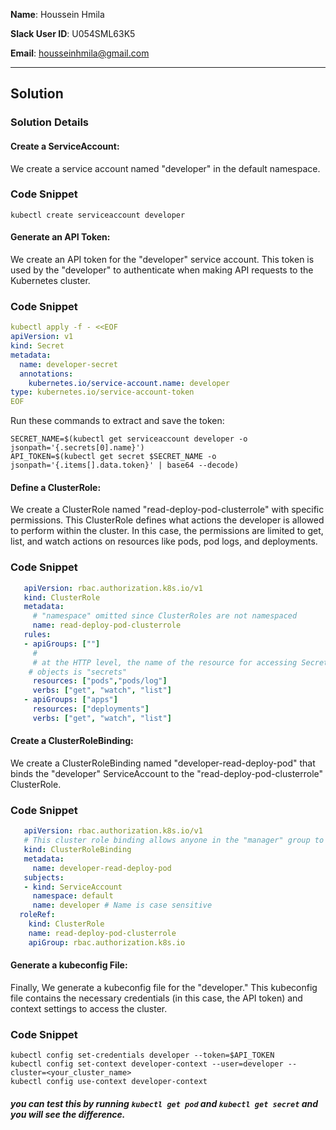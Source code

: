 **Name**: Houssein Hmila

**Slack User ID**: U054SML63K5

**Email**: housseinhmila@gmail.com   

---

## Solution

### Solution Details

#### Create a ServiceAccount: 
We create a service account named "developer" in the default namespace. 

### Code Snippet
```
kubectl create serviceaccount developer
```
#### Generate an API Token: 
We create an API token for the "developer" service account. This token is used by the "developer" to authenticate when making API requests to the Kubernetes cluster.

### Code Snippet
```yaml
kubectl apply -f - <<EOF
apiVersion: v1
kind: Secret
metadata:
  name: developer-secret
  annotations:
    kubernetes.io/service-account.name: developer
type: kubernetes.io/service-account-token
EOF
```
Run these commands to extract and save the token:
```
SECRET_NAME=$(kubectl get serviceaccount developer -o jsonpath='{.secrets[0].name}')
API_TOKEN=$(kubectl get secret $SECRET_NAME -o jsonpath='{.items[].data.token}' | base64 --decode)
```
#### Define a ClusterRole: 
We create a ClusterRole named "read-deploy-pod-clusterrole" with specific permissions. This ClusterRole defines what actions the developer is allowed to perform within the cluster. In this case, the permissions are limited to get, list, and watch actions on resources like pods, pod logs, and deployments.

### Code Snippet
```yaml
   apiVersion: rbac.authorization.k8s.io/v1
   kind: ClusterRole
   metadata:
     # "namespace" omitted since ClusterRoles are not namespaced
     name: read-deploy-pod-clusterrole
   rules:
   - apiGroups: [""]
     #
     # at the HTTP level, the name of the resource for accessing Secret
    # objects is "secrets"
     resources: ["pods","pods/log"]
     verbs: ["get", "watch", "list"]
   - apiGroups: ["apps"]
     resources: ["deployments"]
     verbs: ["get", "watch", "list"]
```
#### Create a ClusterRoleBinding: 
We create a ClusterRoleBinding named "developer-read-deploy-pod" that binds the "developer" ServiceAccount to the "read-deploy-pod-clusterrole" ClusterRole. 

### Code Snippet
```yaml
   apiVersion: rbac.authorization.k8s.io/v1
   # This cluster role binding allows anyone in the "manager" group to re    ad secrets in any namespace.
   kind: ClusterRoleBinding
   metadata:
     name: developer-read-deploy-pod
   subjects:
   - kind: ServiceAccount
     namespace: default
     name: developer # Name is case sensitive
  roleRef:
    kind: ClusterRole
    name: read-deploy-pod-clusterrole
    apiGroup: rbac.authorization.k8s.io
```
#### Generate a kubeconfig File:
Finally, We generate a kubeconfig file for the "developer." This kubeconfig file contains the necessary credentials (in this case, the API token) and context settings to access the cluster. 

### Code Snippet
```
kubectl config set-credentials developer --token=$API_TOKEN
kubectl config set-context developer-context --user=developer --cluster=<your_cluster_name> 
kubectl config use-context developer-context
```
##### you can test this by running ```kubectl get pod``` and ```kubectl get secret``` and you will see the difference.

